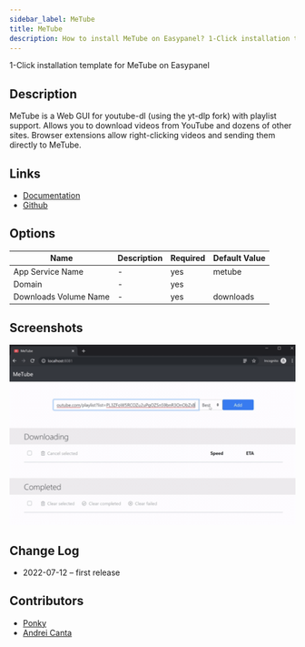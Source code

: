 ```yaml
---
sidebar_label: MeTube
title: MeTube
description: How to install MeTube on Easypanel? 1-Click installation template for MeTube on Easypanel
---
```


<!-- generated -->

1-Click installation template for MeTube on Easypanel

## Description

MeTube is a Web GUI for youtube-dl (using the yt-dlp fork) with playlist support. Allows you to download videos from YouTube and dozens of other sites. Browser extensions allow right-clicking videos and sending them directly to MeTube. 

## Links

- [Documentation](https://github.com/alexta69/metube)
- [Github](https://github.com/alexta69/metube)

## Options

Name | Description | Required | Default Value
-|-|-|-
App Service Name | - | yes | metube
Domain | - | yes | 
Downloads Volume Name | - | yes | downloads

## Screenshots

![MeTube Screenshot](./assets/screenshot.png)

## Change Log

- 2022-07-12 – first release

## Contributors

- [Ponky](https://github.com/Ponkhy)
- [Andrei Canta](https://github.com/deiucanta)

